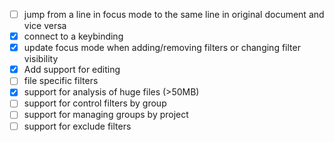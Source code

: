 - [ ] jump from a line in focus mode to the same line in original document and vice versa
- [X] connect to a keybinding
- [X] update focus mode when adding/removing filters or changing filter visibility
- [X] Add support for editing
- [ ] file specific filters
- [X] support for analysis of huge files (>50MB)
- [ ] support for control filters by group
- [ ] support for managing groups by project
- [ ] support for exclude filters